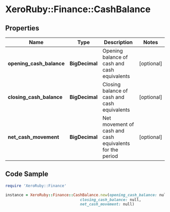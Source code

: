 # XeroRuby::Finance::CashBalance

## Properties

Name | Type | Description | Notes
------------ | ------------- | ------------- | -------------
**opening_cash_balance** | **BigDecimal** | Opening balance of cash and cash equivalents | [optional] 
**closing_cash_balance** | **BigDecimal** | Closing balance of cash and cash equivalents | [optional] 
**net_cash_movement** | **BigDecimal** | Net movement of cash and cash equivalents for the period | [optional] 

## Code Sample

```ruby
require 'XeroRuby::Finance'

instance = XeroRuby::Finance::CashBalance.new(opening_cash_balance: null,
                                 closing_cash_balance: null,
                                 net_cash_movement: null)
```


